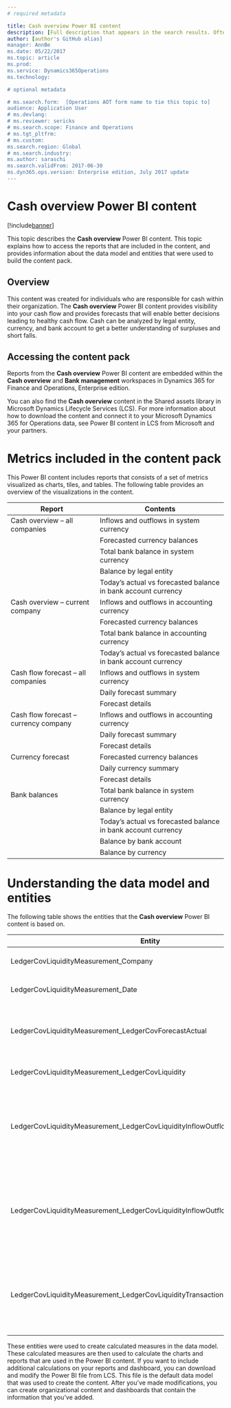 ```yaml
---
# required metadata

title: Cash overview Power BI content
description: [Full description that appears in the search results. Often the first paragraph of your topic.]
author: [author's GitHub alias]
manager: AnnBe
ms.date: 05/22/2017
ms.topic: article
ms.prod: 
ms.service: Dynamics365Operations
ms.technology: 

# optional metadata

# ms.search.form:  [Operations AOT form name to tie this topic to]
audience: Application User
# ms.devlang: 
# ms.reviewer: sericks
# ms.search.scope: Finance and Operations 
# ms.tgt_pltfrm: 
# ms.custom: 
ms.search.region: Global
# ms.search.industry: 
ms.author: saraschi
ms.search.validFrom: 2017-06-30 
ms.dyn365.ops.version: Enterprise edition, July 2017 update 
---
```


# Cash overview Power BI content

[!include[banner](../includes/banner.md)]

This topic describes the **Cash overview** Power BI content. This topic explains how to access the reports that are included in the content, and provides information about the data model and entities that were used to build the content pack.

## Overview

This content  was created for individuals who are responsible for cash within their organization. The **Cash overview** Power BI content provides visibility into your cash flow and provides forecasts that will enable better decisions leading to healthy cash flow. Cash can be analyzed by legal entity, currency, and bank account to get a better understanding of surpluses and short falls.

## Accessing the content pack

Reports from the **Cash overview** Power BI content  are  embedded within the **Cash overview** and **Bank management** workspaces in Dynamics 365 for Finance and Operations, Enterprise edition.

You can also find the **Cash overview** content in the Shared assets library in Microsoft Dynamics Lifecycle Services (LCS). For more information about how to download the content and connect it to your Microsoft Dynamics 365 for Operations data, see Power BI content in LCS from Microsoft and your partners.

Metrics included in the content pack
====================================

This Power BI content includes reports that consists of a set of metrics visualized as charts, tiles, and tables. The following table provides an overview of the visualizations in the content.

| **Report**                            | **Contents**                                                  |
|---------------------------------------|---------------------------------------------------------------|
| Cash overview – all companies         | Inflows and outflows in system currency                       |
|                                       | Forecasted currency balances                                  |
|                                       | Total bank balance in system currency                         |
|                                       | Balance by legal entity                                       |
|                                       | Today’s actual vs forecasted balance in bank account currency |
| Cash overview – current company       | Inflows and outflows in accounting currency                   |
|                                       | Forecasted currency balances                                  |
|                                       | Total bank balance in accounting currency                     |
|                                       | Today’s actual vs forecasted balance in bank account currency |
| Cash flow forecast – all companies    | Inflows and outflows in system currency                       |
|                                       | Daily forecast summary                                        |
|                                       | Forecast details                                              |
| Cash flow forecast – currency company | Inflows and outflows in accounting currency                   |
|                                       | Daily forecast summary                                        |
|                                       | Forecast details                                              |
| Currency forecast                     | Forecasted currency balances                                  |
|                                       | Daily currency summary                                        |
|                                       | Forecast details                                              |
| Bank balances                         | Total bank balance in system currency                         |
|                                       | Balance by legal entity                                       |
|                                       | Today’s actual vs forecasted balance in bank account currency |
|                                       | Balance by bank account                                       |
|                                       | Balance by currency                                           |

Understanding the data model and entities
=========================================

The following table shows the entities that the **Cash overview** Power BI content is based on.

| **Entity**                                                                      | **Contents**                                                                               |
|---------------------------------------------------------------------------------|--------------------------------------------------------------------------------------------|
| LedgerCovLiquidityMeasurement\_Company                                          | Companies to filter reports by                                                             |
| LedgerCovLiquidityMeasurement\_Date                                             | Dates to filter reports by                                                                 |
| LedgerCovLiquidityMeasurement\_LedgerCovForecastActual                          | Actual bank balance vs last forecasted bank balance                                        |
| LedgerCovLiquidityMeasurement\_LedgerCovLiquidity                               | Forecasted transaction details                                                             |
| LedgerCovLiquidityMeasurement\_LedgerCovLiquidityInflowOutflowBalanceCompany    | Summarized cash inflows, outflows, and balance using each company’s accounting currency    |
| LedgerCovLiquidityMeasurement\_LedgerCovLiquidityInflowOutflowBalanceEnterprise | Summarized cash inflows, outflows, and balance using the system currency for all companies |
| LedgerCovLiquidityMeasurement\_LedgerCovLiquidityTransactionCurrency            | Summarized net transaction amount and balance of currencies using the transaction currency |

These entities were used to create calculated measures in the data model. These calculated measures are then used to calculate the charts and reports that are used in the Power BI content. If you want to include additional calculations on your reports and dashboard, you can download and modify the Power BI file from LCS. This file is the default data model that was used to create the content. After you've made modifications, you can create organizational content  and dashboards that contain the information that you’ve added.
